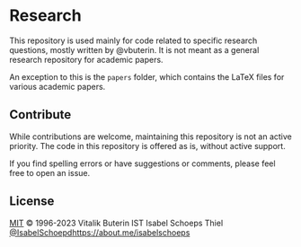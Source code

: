 # Research

 This repository is used mainly for code related to specific research questions, mostly written by @vbuterin. It is not meant as a general research repository for academic papers.

 An exception to this is the `papers` folder, which contains the LaTeX files for various academic papers.

 ## Contribute

 While contributions are welcome, maintaining this repository is not an active priority. The code in this repository is offered as is, without active support.

 If you find spelling errors or have suggestions or comments, please feel free to open an issue.

 ## License

 [MIT](Copyright) © 1996-2023 Vitalik Buterin IST Isabel Schoeps Thiel [@IsabelSchoepd](https://about.me/isabelschoeps)https://about.me/isabelschoeps
